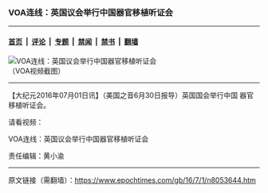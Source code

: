 ### VOA连线：英国议会举行中国器官移植听证会

---

#### [首页](../../../..?n8053644) &nbsp;|&nbsp; [评论](../../../../../epoch-comment?n8053644) &nbsp;|&nbsp; [专题](../../../../../epoch-special?n8053644) &nbsp;|&nbsp; [禁闻](../../../../../epoch-news?n8053644) &nbsp;|&nbsp; [禁书](../../../../../books?n8053644) &nbsp;|&nbsp; [翻墙](https://github.com/gfw-breaker/nogfw/blob/master/README.md?n8053644)


<div><img alt="VOA连线：英国议会举行中国器官移植听证会" class="attachment-djy_600_400 size-djy_600_400 wp-post-image" src="https://i.epochtimes.com/assets/uploads/2016/07/Screen-Shot-2016-06-30-at-8.22.43-PM-600x400.png"/>
<div class="caption">
 （VOA视频截图）
</div></div><hr/><div class="post_content" id="artbody" itemprop="articleBody">
 <!-- article content begin -->
 <p>
  【大纪元2016年07月01日讯】（美国之音6月30日报导）英国国会举行中国
  <ok href="https://www.epochtimes.com/gb/tag/%E5%99%A8%E5%AE%98.html">
   器官
  </ok>
  移植听证会。
 </p>
 <p>
  请看视频：
 </p>
 <p>
  <ok href="http://www.voachinese.com/a/voaconnect-organ-20160630/3398774.html" target="_blank">
   VOA连线：英国议会举行中国器官移植听证会
  </ok>
 </p>
 <p>
  责任编辑：黄小渝
 </p>
 <!-- article content end -->
 <div id="below_article_ad">
 </div>
</div>


---

原文链接（需翻墙）：https://www.epochtimes.com/gb/16/7/1/n8053644.htm
